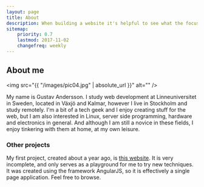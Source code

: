 ```yaml
---
layout: page
title: About
description: When building a website it's helpful to see what the focus of your site is. This page is an example of how to show a website's focus.
sitemap:
    priority: 0.7
    lastmod: 2017-11-02
    changefreq: weekly
---
```

## About me

<span class="image left"><img src="{{ "/images/pic04.jpg" | absolute_url }}" alt="" /></span>

My name is Gustav Andersson. I study web development at Linneuniversitet in Sweden, located in Växjö and Kalmar, however I live in Stockholm and study remotely.
I'm a bit of a tech geek and I enjoy creating stuff for the web, but I am also interested in Linux, server side programming, hardware and electronics in general. And although I am still a novice in these fields, I enjoy tinkering with them at home, at my own leisure.

### Other projects
<div class="box">
  <p>
  My first project, created about a year ago, is <a href="http://gstav.se" target="blank">this website</a>. It is very incomplete, and only serves as a playground for me to try new techniques. It was created using the framework AngularJS, so it is effectively a single page application. Feel free to browse.
  </p>
</div>

<!-- <span class="image left"><img src="{{ "/images/pic05.jpg" | absolute_url }}" alt="" /></span> -->
